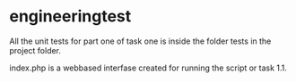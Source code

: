 engineeringtest
===============

All the unit tests for part one of task one is inside the folder tests in the project folder.

index.php is a webbased interfase created for running the script or task 1.1.